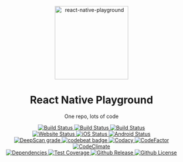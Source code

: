 <div align="center">
  <img src="https://www.appstud.com/wp-content/uploads/2018/03/React-Native-Titre.png" width="200" alt="react-native-playground">
  <h1 align="center">React Native Playground</h1>
  <p align="center">One repo, lots of code</p>
  <div>
    <a href="https://github.com/ethanneff/example/actions/workflows/validate-code.yml">
        <img src="https://github.com/ethanneff/example/actions/workflows/validate-code.yml/badge.svg" alt="Build Status" />
    </a>
    <a href="https://github.com/ethanneff/example/actions/workflows/deploy-to-github-pages.yml">
        <img src="https://github.com/ethanneff/example/actions/workflows/deploy-to-github-pages.yml/badge.svg" alt="Build Status" />
    </a>
    <a href="https://github.com/ethanneff/example/actions/workflows/deploy-to-github-packages.yml">
        <img src="https://github.com/ethanneff/example/actions/workflows/deploy-to-github-packages.yml/badge.svg" alt="Build Status" />
    </a>
  </div>
  <div>
    <a href="https://ethanneff.github.io/example/">
        <img src="https://img.shields.io/website/https/ethanneff.github.io/example.svg" alt="Website Status" />
    </a>
    <a href="https://appcenter.ms/users/ethanneff/apps/example-ios/build/branches">
        <img src="https://build.appcenter.ms/v0.1/apps/42722749-8265-4288-a52c-302c8a9cf2f5/branches/master/badge" alt="iOS Status" />
    </a>
    <a href="https://appcenter.ms/users/ethanneff/apps/example-android/build/branches">
        <img src="https://build.appcenter.ms/v0.1/apps/df89c6b2-fd8d-496d-9f1b-8c48bf668013/branches/master/badge" alt="Android Status" />
    </a>
  </div>
  <div>
    <a href="https://deepscan.io/dashboard#view=project&tid=5433&pid=7223&bid=69097">
      <img src="https://deepscan.io/api/teams/5433/projects/7223/branches/69097/badge/grade.svg" alt="DeepScan grade">
    </a>
    <a href="https://codebeat.co/projects/github-com-ethanneff-example-master">
      <img src="https://codebeat.co/badges/db921277-9f48-42e6-929f-8c56ae62d585" alt="codebeat badge" />
    </a>
    <a href="https://www.codacy.com/manual/ethanneff/example">
      <img src="https://api.codacy.com/project/badge/Grade/dca655d1a64a40d7bd3e77ec4cd39061" alt="Codacy">
    </a>
    <a href="https://www.codefactor.io/repository/github/ethanneff/playground-react-native">
      <img src="https://www.codefactor.io/repository/github/ethanneff/playground-react-native/badge" alt="CodeFactor" />
    </a>
    <a href="https://codeclimate.com/github/ethanneff/example">
      <img src="https://api.codeclimate.com/v1/badges/0f040f1f40b1976af3ab/maintainability" alt="CodeClimate" />
    </a>
  </div>
  <div>
    <a href="https://depfu.com/github/ethanneff/example?project_id=13687">
      <img src="https://badges.depfu.com/badges/5db9285618b61ad8cb04aca559d53839/overview.svg" alt="Dependencies" />
    </a>
    <a href="https://codecov.io/gh/ethanneff/example">
      <img src="https://codecov.io/gh/ethanneff/example/branch/master/graph/badge.svg" alt="Test Coverage" />
    </a>
    <a href="https://github.com/ethanneff/example">
      <img src="https://img.shields.io/github/release/ethanneff/example.svg" alt="Github Release" />
    </a>
    <a href="https://github.com/ethanneff/example/blob/master/docs/LICENSE.md">
      <img src="https://img.shields.io/badge/license-MIT-blue.svg" alt="Github License" />
    </a>
  </div>
</div>
